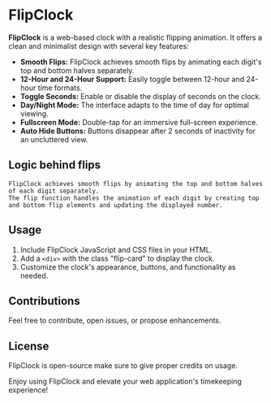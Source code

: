 # FlipClock

**FlipClock** is a web-based clock with a realistic flipping animation. It offers a clean and minimalist design with several key features:

- **Smooth Flips:** FlipClock achieves smooth flips by animating each digit's top and bottom halves separately.
- **12-Hour and 24-Hour Support:** Easily toggle between 12-hour and 24-hour time formats.
- **Toggle Seconds:** Enable or disable the display of seconds on the clock.
- **Day/Night Mode:** The interface adapts to the time of day for optimal viewing.
- **Fullscreen Mode:** Double-tap for an immersive full-screen experience.
- **Auto Hide Buttons:** Buttons disappear after 2 seconds of inactivity for an uncluttered view.

## Logic behind flips
    FlipClock achieves smooth flips by animating the top and bottom halves of each digit separately.
    The flip function handles the animation of each digit by creating top and bottom flip elements and updating the displayed number.

## Usage

1. Include FlipClock JavaScript and CSS files in your HTML.
2. Add a `<div>` with the class "flip-card" to display the clock.
3. Customize the clock's appearance, buttons, and functionality as needed.

## Contributions

Feel free to contribute, open issues, or propose enhancements.

## License

FlipClock is open-source make sure to give proper credits on usage.

Enjoy using FlipClock and elevate your web application's timekeeping experience!
